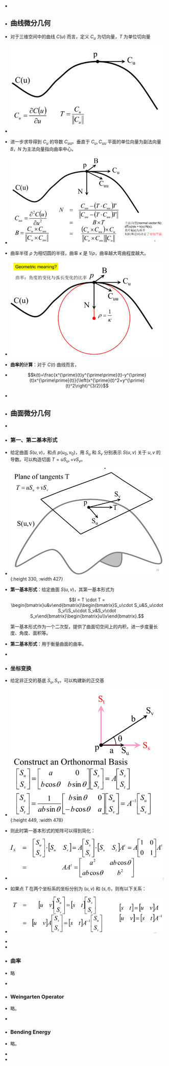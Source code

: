 -
- ## 曲线微分几何
- 对于三维空间中的曲线 $C(u)$ 而言，定义 $C_u$ 为切向量，$T$ 为单位切向量
- ![image.png](../assets/image_1734935808177_0.png)
- 进一步求导得到 $C_u$ 的导数 $C_{uu}$。垂直于 $C_u, C_{uu}$ 平面的单位向量为副法向量 $B$，$N$ 为主法向量指向曲率中心。
- ![image.png](../assets/image_1734935872009_0.png)
- 曲率半径 $\rho$ 为相切圆的半径，曲率 $\kappa$ 是 $1/\rho$，曲率越大弯曲程度越大。
- ![image.png](../assets/image_1734937177115_0.png)
- **曲率的计算**：对于 $C(t)$ 曲线而言，
- $$k(t)=\frac{x^{\prime}(t)y^{\prime\prime}(t)-y^{\prime}(t)x^{\prime\prime}(t)}{\left(x^{\prime}(t)^2+y^{\prime}(t)^2\right)^{3/2}}$$
-
- ## 曲面微分几何
-
- ### 第一、第二基本形式
- 给定曲面 $S(u, v)$，和点 $p(u_0, v_0)$，用 $S_u$ 和 $S_v$ 分别表示 $S(u, v)$ 关于 $u, v$ 的导数。可以构造切面 $T = uS_u, + v S_v$。
- ![image.png](../assets/image_1734937728206_0.png){:height 330, :width 427}
- **第一基本形式**：给定曲面 $S(u, v)$，其第一基本形式为
  
  $$I = T \cdot T = \begin{bmatrix}u&v\end{bmatrix}\begin{bmatrix}S_u\cdot S_u&S_u\cdot S_v\\S_u\cdot S_v&S_v\cdot S_v\end{bmatrix}\begin{bmatrix}u\\v\end{bmatrix}.$$
  
  第一基本形式作为一个二次型，提供了曲面切空间上的内积，进一步度量长度、角度、面积等。
- **第二基本形式**：用于衡量曲面的曲率。
-
- ### 坐标变换
- 给定非正交的基底 $S_u, S_v$，可以构建新的正交基
- ![image.png](../assets/image_1734940767108_0.png){:height 449, :width 478}
- 则此时第一基本形式的矩阵可以得到简化：
- ![image.png](../assets/image_1734940979113_0.png)
- 如果点 $T$ 在两个坐标系的坐标分别为 $(u, v)$ 和 $(s, t)$，则有以下关系：
- ![image.png](../assets/image_1734941032912_0.png)
-
-
- ### 曲率
- 略
-
- ### Weingarten Operator
- 略。
-
- ### Bending Energy
- 略。
-
-